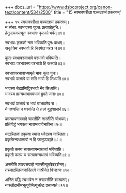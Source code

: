 +++
dbcs_url = "https://www.dsbcproject.org/canon-text/content/534/2500"
title = "15 स्वभावपरीक्षा पञ्चदशमं प्रकरणम्"

+++
१५
स्वभावपरीक्षा पञ्चदशमं प्रकरणम्।  
न संभवः स्वभावस्य युक्तः प्रत्ययहेतुभिः।  
हेतुप्रत्ययसंभूतः स्वभावः कृतको भवेत्॥१॥

स्वभावः कृतको नाम भविष्यति पुनः कथम्।  
अकृत्रिमः स्वभावो हि निरपेक्षः परत्र च॥२॥

कुतः स्वभावस्याभावे परभावो भविष्यति।  
स्वभावः परभावस्य परभावो हि कथ्यते॥३॥

स्वभावपरभावाभ्यामृते भावः कुतः पुनः।  
स्वभावे परभावे वा सति भावो हि सिध्यति॥४॥

भावस्य चेदप्रसिद्धिरभावो नैव सिध्यति।  
भावस्य ह्यन्यथाभावमभावं ब्रुवते जनाः॥५॥

स्वभावं परभावं च भावं चाभावमेव च।  
ये पश्यन्ति न पश्यन्ति ते तत्त्वं बुद्धशासने॥६॥

कात्यायनाववादे चास्तीति नास्तीति चोभयम्।  
प्रतिषिद्धं भगवता भावाभावविभाविना॥७॥

यद्यस्तित्वं प्रकृत्या स्यान्न भवेदस्य नास्तिता।  
प्रकृतेरन्यथाभावो न हि जातूपपद्यते॥८॥

प्रकृतौ कस्य चासत्यामन्यथात्वं भविष्यति।  
प्रकृतौ कस्य च सत्यामन्यथात्वं भविष्यति॥९॥

अस्तीति शाश्वतग्राहो नास्तीत्युच्छेददर्शनम्।  
तस्मादस्तित्वनास्तित्वे नाश्रीयेत विचक्षणः॥१०॥

अस्ति यद्धि स्वभावेन न तन्नास्तीति शाश्वतम्।  
नास्तीदानीमभूत्पूर्वमित्युच्छेदः प्रसज्यते॥११॥

